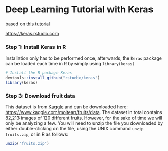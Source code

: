 # Deep Learning Tutorial with Keras
based on [this tutorial](https://www.shirin-glander.de/2018/06/keras_fruits/)

https://keras.rstudio.com

### Step 1: Install Keras in R
Installation only has to be performed once, afterwards, the `Keras` package can be loaded each time in R by simply using `library(keras)`

```r
# Install the R package Keras
devtools::install_github("rstudio/keras")
library(keras)
```

### Step 3:  Download fruit data
This dataset is from [Kaggle](www.kaggle.com) and can be downloaded here: https://www.kaggle.com/moltean/fruits/data.  The dataset in total contains 82,213 images of 120 different fruits.  However, for the sake of time we will only be analyzing a few.  You will need to unzip the file you downloaded by either double-clicking on the file, using the UNIX command `unzip fruits.zip`, or in R as follows:
```R
unzip("fruits.zip")
```

